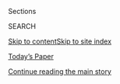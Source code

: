 <div id="app">

<div>

<div class="NYTAppHideMasthead css-1r6wvpq e1suatyy0">

<div class="section css-ui9rw0 e1suatyy2">

<div class="css-eph4ug er09x8g0">

<div class="css-6n7j50">

</div>

<span class="css-1dv1kvn">Sections</span>

<div class="css-10488qs">

<span class="css-1dv1kvn">SEARCH</span>

</div>

[Skip to content](#site-content)[Skip to site
index](#site-index)

</div>

<div class="css-10698na e1huz5gh0">

</div>

</div>

<div id="masthead-bar-one" class="section hasLinks css-15hmgas e1csuq9d3">

<div class="css-uqyvli e1csuq9d0">

</div>

<div class="css-1uqjmks e1csuq9d1">

</div>

<div class="css-9e9ivx">

[](https://myaccount.nytimes3xbfgragh.onion/auth/login?response_type=cookie&client_id=vi)

</div>

<div class="css-1bvtpon e1csuq9d2">

[Today’s Paper](https://www.nytimes3xbfgragh.onion/section/todayspaper)

</div>

</div>

</div>

</div>

<div data-aria-hidden="false">

<div id="site-content" data-role="main">

<div id="top-wrapper" class="css-15p45cc eaca97t0" type="top">

<div id="top-slug" class="css-19x0jxb eaca97t1" hidden="">

Advertisement

</div>

[Continue reading the main
story](#after-top)

<div class="ad top-wrapper" style="text-align:center;height:100%;display:block;min-height:90px">

<div id="top" class="place-ad" data-position="top" data-size-key="top">

</div>

</div>

<div id="after-top">

</div>

</div>

<div id="byline" class="section css-15h4p1b e9abtgs0">

<div class="css-1j21atc e1svk9qx1">

<div class="css-nfcc9b e1svk9qx3">

<div class="css-vl9dhg e1svk9qx5">

<div class="css-1nrhkj6 e1svk9qx6">

# Nellie Bowles

</div>

## <span></span>

Nellie Bowles covers tech and internet culture from San Francisco for
The New York Times. Before joining The Times, she was a correspondent
for “VICE News Tonight.” She has written for California Sunday, Recode,
The Guardian, and the San Francisco Chronicle.

<span class="css-dd5dyy">More**</span>

</div>

</div>

</div>

<div>

<div id="mid1-wrapper" class="css-1mn4oms eaca97t0" type="rank">

<div id="mid1-slug" class="css-1tag3rd eaca97t1">

Advertisement

</div>

[Continue reading the main
story](#after-mid1)

<div id="mid1" class="ad mid1-wrapper" style="text-align:center;height:100%;display:block">

</div>

<div id="after-mid1">

</div>

</div>

</div>

<div class="css-185go5a e1o5byef0">

<div class="css-15cbhtu">

  - [Latest](#stream-panel)
  - <span class="css-6n7j50">Search</span>
    <div class="control">
    <div class="label-container css-1dv1kvn">
    Search
    </div>
    <div class="css-wm4t3d">
    **<span id="clear-search-input" class="css-1dv1kvn">Clear this text
    input</span>
    </div>
    </div>
    <span class="css-1iovbfw"></span>

<div id="stream-panel" class="section css-8msx5b e1jz0cab1">

<div class="css-13mho3u">

1.  
    
    <div class="css-1cp3ece">
    
    <div class="css-1l4spti">
    
    [](/2020/08/07/us/defund-police-seattle-protests.html)
    
    <div class="css-79elbk">
    
    ![](https://static01.graylady3jvrrxbe.onion/images/2020/09/03/us/03CHAZ1/merlin_174979071_1ce12ee2-37f8-44d8-8a9c-d593f10b64ca-thumbWide.jpg?quality=75&auto=webp&disable=upscale)
    
    </div>
    
    ## Abolish the Police? Those Who Survived the Chaos in Seattle Aren’t So Sure
    
    What is it like when a city abandons a neighborhood and the police
    vanish? Business owners describe a harrowing experience of calling
    for help and being left all alone.
    
    <div class="css-1nqbnmb ea5icrr0">
    
    By <span class="css-1n7hynb">Nellie
    Bowles</span>
    
    </div>
    
    </div>
    
    <div class="css-1lc2l26 e1xfvim33">
    
    </div>
    
    </div>

2.  
    
    <div class="css-1cp3ece">
    
    <div class="css-1l4spti">
    
    [](/2020/07/10/business/camera-surveillance-san-francisco.html)
    
    <div class="css-79elbk">
    
    ![](https://static01.graylady3jvrrxbe.onion/images/2020/07/09/business/00CITYCAMERAS-GRID/00CITYCAMERAS-GRID-thumbWide.jpg?quality=75&auto=webp&disable=upscale)
    
    </div>
    
    ## Why Is a Tech Executive Installing Security Cameras Around San Francisco?
    
    Chris Larsen knows that a crypto mogul spending his own money for a
    city’s camera surveillance system might sound creepy. He’s here to
    explain why it’s not.
    
    <div class="css-1nqbnmb ea5icrr0">
    
    By <span class="css-1n7hynb">Nellie
    Bowles</span>
    
    </div>
    
    </div>
    
    <div class="css-1lc2l26 e1xfvim33">
    
    </div>
    
    </div>

3.  
    
    <div class="css-1cp3ece">
    
    <div class="css-1l4spti">
    
    [](/2020/07/04/technology/virtual-summer-camps-pandemic.html)
    
    <div class="css-79elbk">
    
    ![](https://static01.graylady3jvrrxbe.onion/images/2020/07/04/business/00summercamp/00summercamp-thumbWide.jpg?quality=75&auto=webp&disable=upscale)
    
    </div>
    
    ## This Year’s Summer Campground: Our Bedrooms and Living Rooms
    
    Summer camp in the pandemic looks just like a screen. But what
    happens when kids run away from the computer?
    
    <div class="css-1nqbnmb ea5icrr0">
    
    By <span class="css-1n7hynb">Nellie
    Bowles</span>
    
    </div>
    
    </div>
    
    <div class="css-1lc2l26 e1xfvim33">
    
    </div>
    
    </div>

4.  
    
    <div class="css-1cp3ece">
    
    <div class="css-1l4spti">
    
    [](/2020/07/03/technology/the-vanlife-business-is-booming.html)
    
    <div class="css-79elbk">
    
    ![](https://static01.graylady3jvrrxbe.onion/images/2020/07/03/business/00vanlife-print/00vanlife-print-thumbWide.jpg?quality=75&auto=webp&disable=upscale)
    
    </div>
    
    ## The \#Vanlife Business Is Booming
    
    Coronavirus is just a distant memory while zipping around in a
    several-hundred-thousand-dollar custom van on the open road.
    
    <div class="css-1nqbnmb ea5icrr0">
    
    By <span class="css-1n7hynb">Nellie
    Bowles</span>
    
    </div>
    
    </div>
    
    <div class="css-1lc2l26 e1xfvim33">
    
    </div>
    
    </div>

5.  
    
    <div class="css-1cp3ece">
    
    <div class="css-1l4spti">
    
    [](/2020/06/05/technology/twitter-trump-facebook-moderation.html)
    
    <div class="css-79elbk">
    
    ![](https://static01.graylady3jvrrxbe.onion/images/2020/06/06/business/04socialmoderation-print/04socialmoderation1-thumbWide.jpg?quality=75&auto=webp&disable=upscale)
    
    </div>
    
    ## The Complex Debate Over Silicon Valley’s Embrace of Content Moderation
    
    Many in tech cheered when Twitter added labels to President Trump’s
    tweets. But civil libertarians caution that social media companies
    are moving into uncharted waters.
    
    <div class="css-1nqbnmb ea5icrr0">
    
    By <span class="css-1n7hynb">Nellie
    Bowles</span>
    
    </div>
    
    </div>
    
    <div class="css-1lc2l26 e1xfvim33">
    
    </div>
    
    </div>

6.  
    
    <div class="css-1cp3ece">
    
    <div class="css-1l4spti">
    
    [](/2020/05/30/technology/bernal-heights.html)
    
    <div class="css-79elbk">
    
    ![](https://static01.graylady3jvrrxbe.onion/images/2020/05/31/business/00neighborhood5/00neighborhood5-thumbWide.jpg?quality=75&auto=webp&disable=upscale)
    
    </div>
    
    ## In Lockdown, a Neighborhood Opens Up
    
    Grab a hyperlocal bakery loaf and a copy of the kids’ newspaper, and
    we can discuss over stoop cocktails.
    
    <div class="css-1nqbnmb ea5icrr0">
    
    By <span class="css-1n7hynb">Nellie Bowles <span>and</span> Cayce
    Clifford</span>
    
    </div>
    
    </div>
    
    <div class="css-1lc2l26 e1xfvim33">
    
    </div>
    
    </div>

7.  
    
    <div class="css-1cp3ece">
    
    <div class="css-1l4spti">
    
    [](/2020/05/19/technology/elon-musk-tesla-red-pill.html)
    
    <div class="css-79elbk">
    
    ![](https://static01.graylady3jvrrxbe.onion/images/2020/05/18/business/18redpill1/18redpill1-thumbWide.jpg?quality=75&auto=webp&disable=upscale)
    
    </div>
    
    ## Tesla Owners Try to Make Sense of Elon Musk’s ‘Red Pill’ Moment
    
    A liberal status symbol now has a founder who is moving to the
    right.
    
    <div class="css-1nqbnmb ea5icrr0">
    
    By <span class="css-1n7hynb">Nellie
    Bowles</span>
    
    </div>
    
    </div>
    
    <div class="css-1lc2l26 e1xfvim33">
    
    </div>
    
    </div>

8.  
    
    <div class="css-1cp3ece">
    
    <div class="css-1l4spti">
    
    [](/2020/04/24/technology/coronavirus-preppers.html)
    
    <div class="css-79elbk">
    
    ![](https://static01.graylady3jvrrxbe.onion/images/2020/04/21/business/00virus-preppers/00virus-preppers-thumbWide.jpg?quality=75&auto=webp&disable=upscale)
    
    </div>
    
    ## I Used to Make Fun of Silicon Valley Preppers. Then I Became One.
    
    In tech circles, gearing up for the apocalypse was a cliché. Now
    it’s a credential.
    
    <div class="css-1nqbnmb ea5icrr0">
    
    By <span class="css-1n7hynb">Nellie
    Bowles</span>
    
    </div>
    
    </div>
    
    <div class="css-1lc2l26 e1xfvim33">
    
    </div>
    
    </div>

9.  
    
    <div class="css-1cp3ece">
    
    <div class="css-1l4spti">
    
    [](/2020/04/14/books/review/no-filter-instagram-sarah-frier.html)
    
    <div class="css-79elbk">
    
    ![](https://static01.graylady3jvrrxbe.onion/images/2020/05/31/obituaries/14Bowles/14Bowles-thumbWide-v2.jpg?quality=75&auto=webp&disable=upscale)
    
    </div>
    
    ### <span class="css-m70j1g">Nonfiction</span>
    
    ## Scrolling Through the Rise, and Takeover, of Instagram
    
    In “No Filter,” Sarah Frier goes behind the scenes of the
    billion-dollar deal between Kevin Systrom and Mark Zuckerberg.
    
    <div class="css-1nqbnmb ea5icrr0">
    
    By <span class="css-1n7hynb">Nellie
    Bowles</span>
    
    </div>
    
    </div>
    
    <div class="css-1lc2l26 e1xfvim33">
    
    </div>
    
    </div>

10. 
    
    <div class="css-1cp3ece">
    
    <div class="css-1l4spti">
    
    [](/2020/03/31/technology/coronavirus-screen-time.html)
    
    <div class="css-79elbk">
    
    ![](https://static01.graylady3jvrrxbe.onion/images/2020/04/01/business/01screentime/01screentime-thumbWide.jpg?quality=75&auto=webp&disable=upscale)
    
    </div>
    
    ## Coronavirus Ended the Screen-Time Debate. Screens Won.
    
    We’ve tried all sorts of things to stop us from staring at our
    devices. Digital detoxes. Abstinence. Now? Bring on the Zoom
    cocktail hour.
    
    <div class="css-1nqbnmb ea5icrr0">
    
    By <span class="css-1n7hynb">Nellie Bowles</span>
    
    </div>
    
    </div>
    
    <div class="css-1lc2l26 e1xfvim33">
    
    </div>
    
    </div>

<div class="css-13mho3u">

<div class="css-1t62hi8">

<div class="css-1stvaey">

Show
More

<div>

<div style="border:0;clip:rect(0 0 0 0);height:1px;margin:-1px;overflow:hidden;white-space:nowrap;padding:0;width:1px;position:absolute" data-role="log" data-aria-live="assertive">

</div>

<div style="border:0;clip:rect(0 0 0 0);height:1px;margin:-1px;overflow:hidden;white-space:nowrap;padding:0;width:1px;position:absolute" data-role="log" data-aria-live="assertive">

</div>

<div style="border:0;clip:rect(0 0 0 0);height:1px;margin:-1px;overflow:hidden;white-space:nowrap;padding:0;width:1px;position:absolute" data-role="log" data-aria-live="polite">

</div>

<div style="border:0;clip:rect(0 0 0 0);height:1px;margin:-1px;overflow:hidden;white-space:nowrap;padding:0;width:1px;position:absolute" data-role="log" data-aria-live="polite">

</div>

</div>

</div>

</div>

</div>

</div>

<div class="css-g6hk37 supplemental">

<div id="mid2-wrapper" class="css-10wkyv7 eaca97t0" type="lede">

<div id="mid2-slug" class="css-1tag3rd eaca97t1">

Advertisement

</div>

[Continue reading the main
story](#after-mid2)

<div id="mid2" class="ad mid2-wrapper" style="text-align:center;height:100%;display:block;min-height:250px">

</div>

<div id="after-mid2">

</div>

</div>

## Follow Elsewhere

<div class="module-body">

  - [**<span data-aria-hidden="true">nelliebowles</span><span class="css-1dv1kvn">twitter
    page for nelliebowles</span>](https://twitter.com/nelliebowles)

</div>

## Feedback? Questions?

<div class="css-hftqp3">

Include your name, the article headline, and your message.

</div>

Email Author

</div>

</div>

</div>

</div>

</div>

</div>

## Site Index

<div>

</div>

## Site Information Navigation

  - [© <span>2020</span> <span>The New York Times
    Company</span>](https://help.nytimes3xbfgragh.onion/hc/en-us/articles/115014792127-Copyright-notice)

<!-- end list -->

  - [NYTCo](https://www.nytco.com/)
  - [Contact
    Us](https://help.nytimes3xbfgragh.onion/hc/en-us/articles/115015385887-Contact-Us)
  - [Work with us](https://www.nytco.com/careers/)
  - [Advertise](https://nytmediakit.com/)
  - [T Brand Studio](http://www.tbrandstudio.com/)
  - [Your Ad
    Choices](https://www.nytimes3xbfgragh.onion/privacy/cookie-policy#how-do-i-manage-trackers)
  - [Privacy](https://www.nytimes3xbfgragh.onion/privacy)
  - [Terms of
    Service](https://help.nytimes3xbfgragh.onion/hc/en-us/articles/115014893428-Terms-of-service)
  - [Terms of
    Sale](https://help.nytimes3xbfgragh.onion/hc/en-us/articles/115014893968-Terms-of-sale)
  - [Site
    Map](https://spiderbites.nytimes3xbfgragh.onion)
  - [Help](https://help.nytimes3xbfgragh.onion/hc/en-us)
  - [Subscriptions](https://www.nytimes3xbfgragh.onion/subscription?campaignId=37WXW)

</div>

</div>
